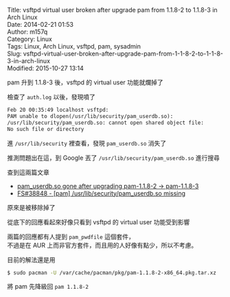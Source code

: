 Title: vsftpd virtual user broken after upgrade pam from 1.1.8-2 to 1.1.8-3 in Arch Linux  
Date: 2014-02-21 01:53  
Author: m157q  
Category: Linux  
Tags: Linux, Arch Linux, vsftpd, pam, sysadmin  
Slug: vsftpd-virtual-user-broken-after-upgrade-pam-from-1-1-8-2-to-1-1-8-3-in-arch-linux  
Modified: 2015-10-27 13:14  
  
  
pam 升到 1.1.8-3 後，vsftpd 的 virtual user 功能就爛掉了  
  
檢查了 `auth.log` 以後，發現噴了  
  
```txt  
Feb 20 00:35:49 localhost vsftpd:  
PAM unable to dlopen(/usr/lib/security/pam_userdb.so):  
/usr/lib/security/pam_userdb.so: cannot open shared object file:  
No such file or directory  
```  
  
進 `/usr/lib/security` 裡查看，發現 `pam_userdb.so` 消失了  
  
推測問題出在這，到 Google 丟了 `/usr/lib/security/pam_userdb.so` 進行搜尋  
  
查到這兩篇文章  
  
+ [pam_userdb.so gone after upgrading pam-1.1.8-2 -> pam-1.1.8-3](https://bbs.archlinux.org/viewtopic.php?pid=1382541)  
+ [FS#38848 - [pam] /usr/lib/security/pam_userdb.so missing](https://bugs.archlinux.org/task/38848)  
  
原來是被移除掉了  
  
從底下的回應看起來好像只看到 vsftpd 的 virtual user 功能受到影響  
  
兩篇的回應都有人提到 `pam_pwdfile` 這個套件，  
不過是在 AUR 上而非官方套件，而且用的人好像有點少，所以不考慮。  
  
目前的解法還是用  
  
```sh  
$ sudo pacman -U /var/cache/pacman/pkg/pam-1.1.8-2-x86_64.pkg.tar.xz  
```  
  
將 pam 先降級回 `pam 1.1.8-2`  
